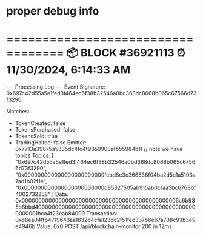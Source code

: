 # proper debug info

==================================
📦 BLOCK #36921113
⏰ 11/30/2024, 6:14:33 AM
==================================

--- Processing Log ---
Event Signature: 0x697c42d55a5e1fed3f464ec6f38b32546a0bd368dc8068b065c67566d73f3290

Matches:
- TokenCreated: false
- TokensPurchased: false
- TokensSold: true
- TradingHalted: false
Emitter: 0x7713a39875a5335dc4fc4f9359908afb55984b1f
// note we have topics
Topics: [
  "0x697c42d55a5e1fed3f464ec6f38b32546a0bd368dc8068b065c67566d73f3290",
  "0x000000000000000000000000febd8e3e366536f04ba2d5c1a5103a7ad1b02f1e",
  "0x000000000000000000000000d85327505ab915ab0c1aa5bc6768bf4002732258"
]
Data: 0x00000000000000000000000000000000000000000000006c6b935b8bbd4000000000000000000000000000000000000000000000000000001bca4f23eab84000
Transaction: 0xd8ea04ffb4719643aa1832d4cfa123bc2f51fec337b6e67a708c93b3e9e4946b
Value: 0x0
 POST /api/blockchain-monitor 200 in 12ms